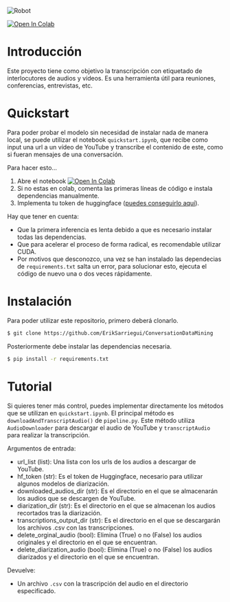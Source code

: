 ![Robot](https://github.com/ErikSarriegui/ConversationDataMining/blob/main/repo_assets/stable-diffusion-turbo.jpeg)

[![Open In Colab](https://colab.research.google.com/assets/colab-badge.svg)](https://colab.research.google.com/github/ErikSarriegui/ConversationDataMining/blob/main/quickstart.ipynb)

# **Introducción**
Este proyecto tiene como objetivo la transcripción con etiquetado de interlocutores de audios y vídeos. Es una herramienta útil para reuniones, conferencias, entrevistas, etc.

# **Quickstart**
Para poder probar el modelo sin necesidad de instalar nada de manera local, se puede utilizar el notebook `quickstart.ipynb`, que recibe como input una url a un vídeo de YouTube y transcribe el contenido de este, como si fueran mensajes de una conversación.

Para hacer esto...
  1. Abre el notebook [![Open In Colab](https://colab.research.google.com/assets/colab-badge.svg)](https://colab.research.google.com/github/ErikSarriegui/ConversationDataMining/blob/main/quickstart.ipynb)
  2. Si no estas en colab, comenta las primeras líneas de código e instala dependencias manualmente.
  3. Implementa tu token de huggingface ([puedes conseguirlo aquí]([url](https://huggingface.co/settings/tokens))).

Hay que tener en cuenta:
  * Que la primera inferencia es lenta debido a que es necesario instalar todas las dependencias.
  * Que para acelerar el proceso de forma radical, es recomendable utilizar CUDA.
  * Por motivos que desconozco, una vez se han instalado las dependecias de `requirements.txt` salta un error, para solucionar esto, ejecuta el código de nuevo una o dos veces rápidamente.

# **Instalación**
Para poder utilizar este repositorio, primero deberá clonarlo.
``` bash
$ git clone https://github.com/ErikSarriegui/ConversationDataMining
```

Posteriormente debe instalar las dependencias necesaria.
``` bash
$ pip install -r requirements.txt
```

# **Tutorial**
Si quieres tener más control, puedes implementar directamente los métodos que se utilizan en `quickstart.ipynb`. El principal método es `downloadAndTranscriptAudio()` de `pipeline.py`. Este método utiliza `AudioDownloader` para descargar el audio de YouTube y
`transcriptAudio` para realizar la transcripción.

Argumentos de entrada:
- url_list (list): Una lista con los urls de los audios a descargar de
YouTube.
- hf_token (str): Es el token de Huggingface, necesario para utilizar algunos
modelos de diarización.
- downloaded_audios_dir (str): Es el directorio en el que se almacenarán
los audios que se descargen de YouTube.
- diarization_dir (str): Es el directorio en el que se almacenan los audios
recortados tras la diarización.
- transcriptions_output_dir (str): Es el directorio en el que se descargarán los
archivos .csv con las transcripciones.
- delete_orginal_audio (bool): Elimina (True) o no (False) los audios originales y
el directorio en el que se encuentran.
- delete_diarization_audio (bool): Elimina (True) o no (False) los audios diarizados
y el directorio en el que se encuentran.

Devuelve:
- Un archivo `.csv` con la trascripción del audio en el directorio especificado.
